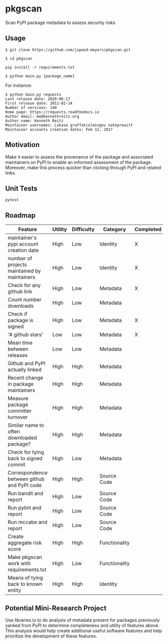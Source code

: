 # pkgscan
Scan PyPI package metadata to assess security risks

## Usage
`$ git clone https://github.com/jspeed-meyers/pkgscan.git`

`$ cd pkgscan`

`pip install -r requirements.txt`

`$ python main.py [package_name]`

For instance:

```
$ python main.py requests
Last release date: 2020-06-17
First release date: 2011-02-14
Number of versions: 140
Home page: https://requests.readthedocs.io
Author email: me@kennethreitz.org
Author name: Kenneth Reitz
Maintainer usernames: Lukasa graffatcolmingov nateprewitt
Maintainer accounts creation dates: Feb 12, 2017
```


## Motivation
Make it easier to assess the provenance of the package and associated maintainers
on PyPI to enable an informed assessment of the package. Moreover, make this
process quicker than clicking through PyPI and related links.

## Unit Tests
`pytest`

## Roadmap

Feature | Utility | Difficulty | Category | Completed
--------------- | --------------- | --------------- | --------------- | ---------------
maintainer's pypi account creation date | High | Low | Identity | X
number of projects maintained by maintainers | High | Low | Identity | X
Check for any github link | High | Low | Metadata | X
Count number downloads | High | Low | Metadata |
Check if package is signed | High | Low | Metadata | X
'# github stars' | Low | Low | Metadata | X
Mean time between releases | Low | Low | Metadata |
Github and PyPI actually linked | High | High | Metadata |
Recent change in package maintainers | High | High | Metadata |
Measure package committer turnover | High | High | Metadata |
Similar name to often downloaded package? | High | High | Metadata |
Check for tying back to signed commit | High | Low | Metadata |
Correspondence between github and PyPI code | High | High | Source Code |
Run bandit and report | High | Low | Source Code |
Run pylint and report | High | Low | Source Code |
Run mccabe and report | High | Low | Source Code |
Create aggregate risk score | High | High | Functionality |
Make pkgscan work with requirements.txt | High | Low | Functionality |
Means of tying back to known entity | High | High | Identity |

## Potential Mini-Research Project
Use libraries.io to do analysis of metadata present for packages previously
yanked from PyPI to determine completeness and utility of features above. This
analysis would help create additional useful software features and help prioritize
the development of these features.

